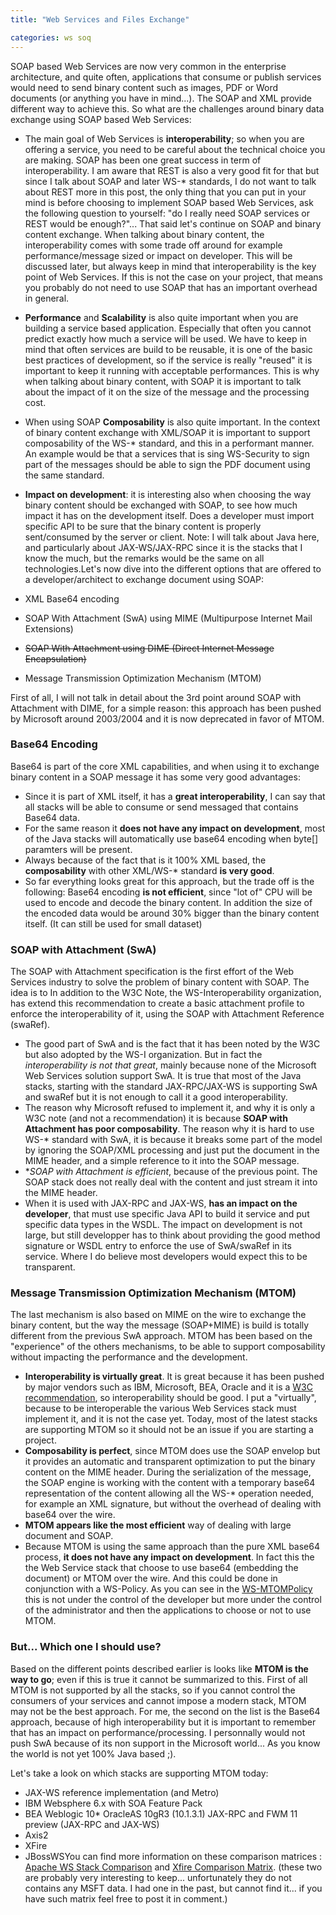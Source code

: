 ```yaml
---
title: "Web Services and Files Exchange"

categories: ws soq
---
```


SOAP based Web Services are now very common in the enterprise architecture, and quite often, applications that consume or publish services would need to send binary content such as images, PDF or Word documents (or anything you have in mind...). The SOAP and XML provide different way to achieve this. So what are the challenges around binary data exchange using SOAP based Web Services:

* The main goal of Web Services is **interoperability**; so when you are offering a service, you need to be careful about the technical choice you are making. SOAP has been one great success in term of interoperability. I am aware that REST is also a very good fit for that but since I talk about SOAP and later WS-* standards, I do not want to talk about REST more in this post, the only thing that you can put in your mind is before choosing to implement SOAP based Web Services, ask the following question to yourself: "do I really need SOAP services or REST would be enough?"... That said let's continue on SOAP and binary content exchange. When talking about binary content, the interoperability comes with some trade off around for example performance/message sized or impact on developer. This will be discussed later, but always keep in mind that interoperability is the key point of Web Services. If this is not the case on your project, that means you probably do not need to use SOAP that has an important overhead in general.
* **Performance** and **Scalability** is also quite important when you are building a service based application. Especially that often you cannot predict exactly how much a service will be used. We have to keep in mind that often services are build to be reusable, it is one of the basic best practices of development, so if the service is really "reused" it is important to keep it running with acceptable performances. This is why when talking about binary content, with SOAP it is important to talk about the impact of it on the size of the message and the processing cost.
* When using SOAP **Composability** is also quite important. In the context of binary content exchange with XML/SOAP it is important to support composability of the WS-* standard, and this in a performant manner. An example would be that a services that is  sing WS-Security to sign part of the messages should be able to sign the PDF document using the same standard.
* **Impact on development**: it is interesting also when choosing the way binary content should be exchanged with SOAP, to see how much impact it has on the development itself. Does a developer must import specific API to be sure that the binary content is properly sent/consumed by the server or client. Note: I will talk about Java here, and particularly about JAX-WS/JAX-RPC since it is the stacks that I know the much, but the remarks would be the same on all technologies.Let's now dive into the different options that are offered to a developer/architect to exchange document using SOAP:

* XML Base64 encoding
* SOAP With Attachment (SwA) using MIME (Multipurpose Internet Mail Extensions)
* ~~SOAP With Attachment using DIME (Direct Internet Message Encapsulation)~~
* Message Transmission Optimization Mechanism (MTOM)

First of all, I will not talk in detail about the 3rd point around SOAP with Attachment with DIME, for a simple reason: this approach has been pushed by Microsoft around 2003/2004 and it is now deprecated in favor of MTOM.

### Base64 Encoding

Base64 is part of the core XML capabilities, and when using it to exchange binary content in a SOAP message it has some very good advantages:

* Since it is part of XML itself, it has a **great interoperability**, I can say that all stacks will be able to consume or send messaged that contains Base64 data.
* For the same reason it **does not have any impact on development**, most of the Java stacks will automatically use base64 encoding when byte[] paramters will be present.
* Always because of the fact that is it 100% XML based, the **composability** with other XML/WS-* standard **is very good**.
* So far everything looks great for this approach, but the trade off is the following:
Base64 encoding **is not efficient**, since "lot of" CPU will be used to encode and decode the binary content. In addition the size of the encoded data would be around 30% bigger than the binary content itself. (It can still be used for small dataset)

### SOAP with Attachment (SwA)

The SOAP with Attachment specification is the first effort of the Web Services industry to solve the problem of binary content with SOAP. The idea is to  In addition to the W3C Note, the WS-Interoperability organization, has extend this recommendation to create a basic attachment profile to enforce the interoperability of it, using the SOAP with Attachment Reference (swaRef).

* The good part of SwA and is the fact that it has been noted by the W3C but also adopted by the WS-I organization. But in fact the *interoperability is not that great*, mainly because none of the Microsoft Web Services solution support SwA. It is true that most of the Java stacks, starting with the standard JAX-RPC/JAX-WS is supporting SwA and swaRef but it is not enough to call it a good interoperability.
* The reason why Microsoft refused to implement it, and why it is only a W3C note (and not a recommendation) it is because  **SOAP with Attachment has poor composability**. The reason why it is hard to use WS-* standard with SwA, it is because it breaks some part of the model by ignoring the SOAP/XML processing and just put the document in the MIME header, and a simple reference to it into the SOAP message.
* **SOAP with Attachment is efficient*, because of the previous point. The SOAP stack does not really deal with the content and just stream it into the MIME header.
* When it is used with JAX-RPC and JAX-WS, **has an impact on the developer**, that must use specific Java API to build it service and put specific data types in the WSDL. The impact on development is not large, but still developper has to think about providing the good method signature or WSDL entry to enforce the use of SwA/swaRef in its service. Where I do believe most developers would expect this to be transparent.

### Message Transmission Optimization Mechanism (MTOM)

The last mechanism is also based on MIME on the wire to exchange the binary content, but the way the message (SOAP+MIME) is build is totally different from the previous SwA approach. MTOM has been based on the "experience" of the others mechanisms, to be able to support composability without impacting the performance and the development.

* **Interoperability is virtually great**. It is great because it has been pushed by major vendors such as IBM, Microsoft, BEA, Oracle and it is a [W3C recommendation](http://www.w3.org/TR/soap12-mtom/), so interoperability should be good. I put a "virtually", because to be interoperable the various Web Services stack must implement it, and it is not the case yet. Today, most of the latest stacks are supporting MTOM so it should not be an issue if you are starting a project.
* **Composability is perfect**, since MTOM does use the SOAP envelop but it provides an automatic and transparent optimization to put the binary content  on the MIME header. During the serialization of the message, the SOAP engine is working with the content with a temporary base64 representation of the content allowing all the WS-* operation needed, for example an XML signature, but without the overhead of dealing with base64 over the wire.
* **MTOM appears like the most efficient** way of dealing with large document and SOAP.
* Because MTOM is using the same approach than the pure XML base64 process, **it does not have any impact on development**. In fact this the the Web Service stack that choose to use base64 (embedding the document) or MTOM over the wire. And this could be done in conjunction with a WS-Policy. As you can see in the [WS-MTOMPolicy](http://www.w3.org/Submission/WS-MTOMPolicy/) this is not under the control of the developer but more under the control of the administrator and then the applications to choose or not to use MTOM.

### But... Which one I should use?

Based on the different points described earlier is looks like **MTOM is the way to go**; even if this is true it cannot be summarized to this. First of all MTOM is not supported by all the stacks, so if you cannot control the consumers of your services and cannot impose a modern stack, MTOM may not be the best approach. For me, the second on the list is the Base64 approach, because of high interoperability but it is important to remember that has an impact on performance/processing. I personnally would not push SwA because of its non support in the Microsoft world... As you know the world is not yet 100% Java based ;).

Let's take a look on which stacks are supporting MTOM today:

* JAX-WS reference implementation (and Metro)
* IBM Websphere 6.x with SOA Feature Pack
* BEA Weblogic 10* OracleAS 10gR3 (10.1.3.1) JAX-RPC and FWM 11 preview (JAX-RPC and JAX-WS)
* Axis2
* XFire
* JBossWSYou can find more information on these comparison matrices : [Apache WS Stack Comparison](http://wiki.apache.org/ws/StackComparison) and [Xfire Comparison Matrix](http://xfire.codehaus.org/Stack+Comparison). (these two are probably very interesting to keep... unfortunately they do not contains any MSFT data. I had one in the past, but cannot find it... if you have such matrix feel free to post it in comment.)
